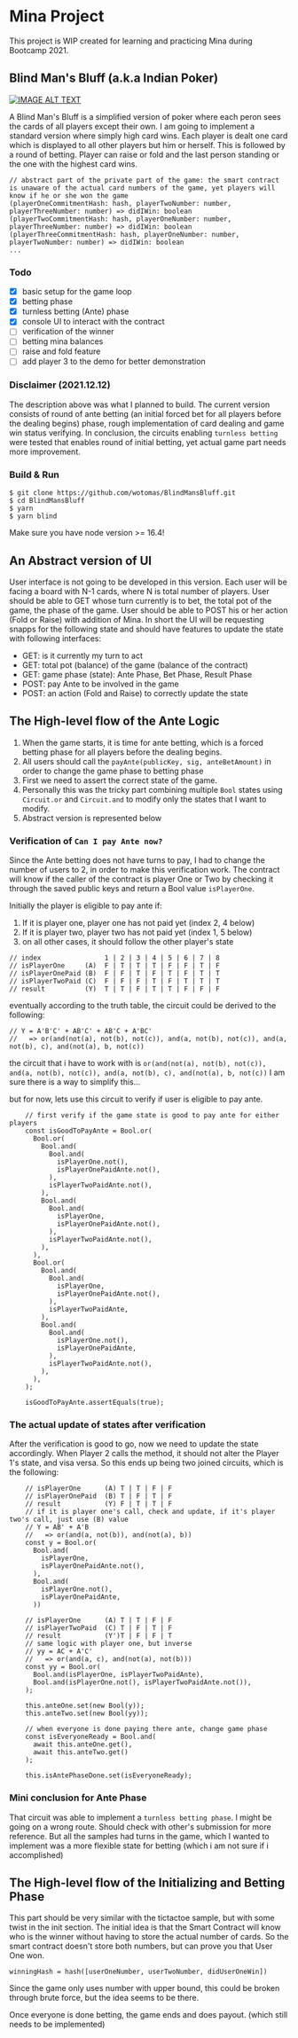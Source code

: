 # Mina Project

This project is WIP created for learning and practicing Mina during Bootcamp 2021.

## Blind Man's Bluff (a.k.a Indian Poker)
[![IMAGE ALT TEXT](http://img.youtube.com/vi/wMSaGbIaOdE/0.jpg)](https://www.youtube.com/watch?v=wMSaGbIaOdE "Blind Man's Bluff Intro")

A Blind Man's Bluff is a simplified version of poker where each peron sees the cards of all players except their own. I
am going to implement a standard version where simply high card wins. Each player is dealt one card which is displayed
to all other players but him or herself. This is followed by a round of betting. Player can raise or fold and the last
person standing or the one with the highest card wins.
```console
// abstract part of the private part of the game: the smart contract is unaware of the actual card numbers of the game, yet players will know if he or she won the game
(playerOneCommitmentHash: hash, playerTwoNumber: number, playerThreeNumber: number) => didIWin: boolean
(playerTwoCommitmentHash: hash, playerOneNumber: number, playerThreeNumber: number) => didIWin: boolean
(playerThreeCommitmentHash: hash, playerOneNumber: number, playerTwoNumber: number) => didIWin: boolean
...
```

### Todo
 - [X] basic setup for the game loop
 - [X] betting phase
 - [X] turnless betting (Ante) phase 
 - [X] console UI to interact with the contract
 - [ ] verification of the winner
 - [ ] betting mina balances
 - [ ] raise and fold feature
 - [ ] add player 3 to the demo for better demonstration

### Disclaimer (2021.12.12)
The description above was what I planned to build. The current version consists of round of ante betting (an initial
forced bet for all players before the dealing begins) phase, rough implementation of card dealing and game win status verifying. 
In conclusion, the circuits enabling `turnless betting` were tested that enables round of initial betting, yet actual game part needs more improvement.

### Build & Run

```console
$ git clone https://github.com/wotomas/BlindMansBluff.git
$ cd BlindMansBluff
$ yarn
$ yarn blind
```

Make sure you have node version >= 16.4!

## An Abstract version of UI

User interface is not going to be developed in this version. Each user will be facing a board with N-1 cards, where N is
total number of players. User should be able to GET whose turn currently is to bet, the total pot of the game, the phase
of the game. User should be able to POST his or her action (Fold or Raise) with addition of Mina. In short the UI will
be requesting snapps for the following state and should have features to update the state with following interfaces:

- GET:   is it currently my turn to act
- GET:   total pot (balance) of the game (balance of the contract)
- GET:   game phase (state): Ante Phase, Bet Phase, Result Phase
- POST:  pay Ante to be involved in the game
- POST:  an action (Fold and Raise) to correctly update the state

## The High-level flow of the Ante Logic

1. When the game starts, it is time for ante betting, which is a forced betting phase for all players before
   the dealing begins.
2. All users should call the `payAnte(publicKey, sig, anteBetAmount)` in order to change the game phase to betting phase
3. First we need to assert the correct state of the game.
4. Personally this was the tricky part combining multiple `Bool` states using `Circuit.or` and `Circuit.and` to modify
   only the states that I want to modify.
5. Abstract version is represented below

### Verification of `Can I pay Ante now?`

Since the Ante betting does not have turns to pay, I had to change the number of users to 2, in order to make this
verification work. The contract will know if the caller of the contract is player One or Two by checking it through the
saved public keys and return a Bool value `isPlayerOne`.

Initially the player is eligible to pay ante if: 
1. If it is player one, player one has not paid yet (index 2, 4 below)
2. If it is player two, player two has not paid yet (index 1, 5 below)
3. on all other cases, it should follow the other player's state

```
// index                1 | 2 | 3 | 4 | 5 | 6 | 7 | 8
// isPlayerOne     (A)  F | T | T | T | F | F | T | F
// isPlayerOnePaid (B)  F | F | T | F | T | F | T | T
// isPlayerTwoPaid (C)  F | F | F | T | F | T | T | T
// result          (Y)  T | T | F | T | T | F | F | F
```
eventually according to the truth table, the circuit could be derived to the following:
```
// Y = A'B'C' + AB'C' + AB'C + A'BC'
//   => or(and(not(a), not(b), not(c)), and(a, not(b), not(c)), and(a, not(b), c), and(not(a), b, not(c))
```
the circuit that i have to work with is `or(and(not(a), not(b), not(c)), and(a, not(b), not(c)), and(a, not(b), c), and(not(a), b, not(c))`
I am sure there is a way to simplify this... 

but for now, lets use this circuit to verify if user is eligible to pay ante.
```
    // first verify if the game state is good to pay ante for either players
    const isGoodToPayAnte = Bool.or(
      Bool.or(
        Bool.and(
          Bool.and(
            isPlayerOne.not(),
            isPlayerOnePaidAnte.not(),
          ),
          isPlayerTwoPaidAnte.not(),
        ),
        Bool.and(
          Bool.and(
            isPlayerOne,
            isPlayerOnePaidAnte.not(),
          ),
          isPlayerTwoPaidAnte.not(),
        ),
      ),
      Bool.or(
        Bool.and(
          Bool.and(
            isPlayerOne,
            isPlayerOnePaidAnte.not(),
          ),
          isPlayerTwoPaidAnte,
        ),
        Bool.and(
          Bool.and(
            isPlayerOne.not(),
            isPlayerOnePaidAnte,
          ),
          isPlayerTwoPaidAnte.not(),
        ),
      ),
    );
    
    isGoodToPayAnte.assertEquals(true);
```

### The actual update of states after verification
After the verification is good to go, now we need to update the state accordingly. 
When Player 2 calls the method, it should not alter the Player 1's state, and visa versa.
So this ends up being two joined circuits, which is the following:
```
    // isPlayerOne      (A) T | T | F | F
    // isPlayerOnePaid  (B) T | F | T | F
    // result           (Y) F | T | T | F
    // if it is player one's call, check and update, if it's player two's call, just use (B) value
    // Y = AB' + A'B
    //   => or(and(a, not(b)), and(not(a), b))
    const y = Bool.or(
      Bool.and(
        isPlayerOne,
        isPlayerOnePaidAnte.not(),
      ),
      Bool.and(
        isPlayerOne.not(),
        isPlayerOnePaidAnte,
      ))
      
    // isPlayerOne      (A) T | T | F | F
    // isPlayerTwoPaid  (C) T | F | T | F
    // result           (Y')T | F | F | T
    // same logic with player one, but inverse
    // yy = AC + A'C'
    //   => or(and(a, c), and(not(a), not(b)))
    const yy = Bool.or(
      Bool.and(isPlayerOne, isPlayerTwoPaidAnte),
      Bool.and(isPlayerOne.not(), isPlayerTwoPaidAnte.not()),
    );
    
    this.anteOne.set(new Bool(y));
    this.anteTwo.set(new Bool(yy));
    
    // when everyone is done paying there ante, change game phase
    const isEveryoneReady = Bool.and(
      await this.anteOne.get(),
      await this.anteTwo.get()
    );

    this.isAntePhaseDone.set(isEveryoneReady);
```

### Mini conclusion for Ante Phase
That circuit was able to implement a `turnless betting phase`.
I might be going on a wrong route. 
Should check with other's submission for more reference.
But all the samples had turns in the game, which I wanted to implement was a more
flexible state for betting (which i am not sure if i accomplished)

## The High-level flow of the Initializing and Betting Phase
This part should be very similar with the tictactoe sample, but with some twist in the init section.
The initial idea is that the Smart Contract will know who is the winner without having to store the actual number of cards.
So the smart contract doesn't store both numbers, but can prove you that User One won. 
```
winningHash = hash([userOneNumber, userTwoNumber, didUserOneWin])
```
Since the game only uses number with upper bound, this could be broken through brute force, but the idea seems to be there.

Once everyone is done betting, the game ends and does payout. (which still needs to be implemented)
